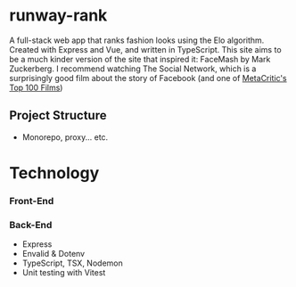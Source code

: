 # runway-rank

A full-stack web app that ranks fashion looks using the Elo algorithm. Created with Express and Vue, and written in TypeScript. This site aims to be a much kinder version of the site that inspired it: FaceMash by Mark Zuckerberg. I recommend watching The Social Network, which is a surprisingly good film about the story of Facebook (and one of [MetaCritic's Top 100 Films](https://metacritic100.com/))

## Project Structure

-  Monorepo, proxy... etc.

# Technology

### Front-End

### Back-End

-  Express
-  Envalid & Dotenv
-  TypeScript, TSX, Nodemon
-  Unit testing with Vitest
